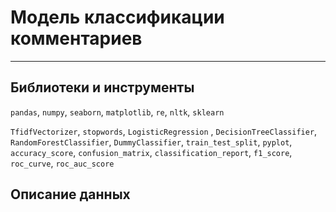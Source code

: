 # Модель классификации комментариев



___

## Библиотеки и инструменты

`pandas`, `numpy`, `seaborn`, `matplotlib`, `re`, `nltk`, `sklearn`

`TfidfVectorizer`, `stopwords`, `LogisticRegression` , `DecisionTreeClassifier`, `RandomForestClassifier`, `DummyClassifier`,  `train_test_split`, `pyplot`, `accuracy_score`, `confusion_matrix`, `classification_report`, `f1_score`, `roc_curve`, `roc_auc_score`

## Описание данных


